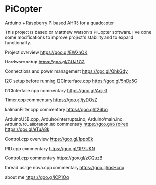 # PiCopter
Arduino + Raspberry PI based AHRS for a quadcopter

This project is based on Matthew Watson's PiCopter software. 
I've done some modifications to improve project's stability and to expand functionality.

Project overview
https://goo.gl/EWXnOK

Hardware setup
https://goo.gl/GUJ5G3

Connections and power management
https://goo.gl/QhkGdy

I2C setup before running I2CInterface.cpp
https://goo.gl/5nDp5G

I2CInterface.cpp commentary
https://goo.gl/Acji6f

Timer.cpp commentary
https://goo.gl/jyDOsZ

kalmanFilter.cpp commentary
https://goo.gl/t26Ixo

ArduinoUSB.cpp, Arduino/interrupts.ino, Arduino/main.ino, Arduino/rcCalibration.ino commentary
https://goo.gl/6YoPe8
https://goo.gl/eTuA8k

Control.cpp overview
https://goo.gl/1pppEk

PID.cpp commentary
https://goo.gl/0P7UKN

Control.cpp commentary
https://goo.gl/zCQuzB

thread usage nova.cpp commentary
https://goo.gl/qsHcnq

about me
https://goo.gl/iCP1Oq